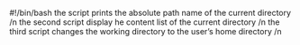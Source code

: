 #!/bin/bash
the script prints the absolute path name of the current directory /n 
the second script display he content list of the current directory /n
the third script changes the working directory to the user’s home directory /n
